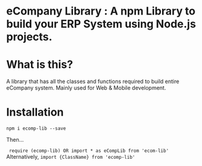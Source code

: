 # eCompany Library : A npm Library to build your ERP System using Node.js projects. 

# What is this?
A library that has all the classes and functions required to build entire eCompany system. Mainly used for Web & Mobile development.

# Installation

`npm i ecomp-lib --save`

Then...

` require (ecomp-lib) OR import * as eCompLib from 'ecom-lib'`
Alternatively, 
`import {ClassName} from 'ecomp-lib'`

